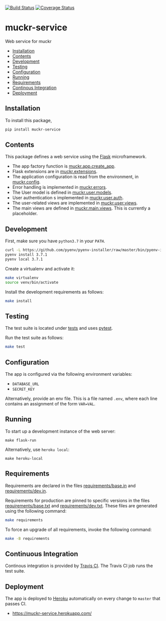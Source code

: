 [![Build Status](https://img.shields.io/travis/cjolowicz/muckr-service.svg?style=flat-square)](https://travis-ci.org/cjolowicz/muckr-service)
[![Coverage Status](https://img.shields.io/coveralls/cjolowicz/muckr-service.svg?style=flat-square)](https://coveralls.io/github/cjolowicz/muckr-service?branch=master)

# muckr-service

Web service for muckr

- [Installation](#installation)
- [Contents](#contents)
- [Development](#development)
- [Testing](#testing)
- [Configuration](#configuration)
- [Running](#running)
- [Requirements](#requirements)
- [Continous Integration](#continous-integration)
- [Deployment](#deployment)

## Installation

To install this package,

```sh
pip install muckr-service
```

## Contents

This package defines a web service using the
[Flask](http://flask.pocoo.org/) microframework.

- The app factory function is [muckr.app.create_app](muckr/app.py).
- Flask extensions are in [muckr.extensions](muckr/extensions.py).
- The application configuration is read from the environment, in
  [muckr.config](muckr/config.py).
- Error handling is implemented in [muckr.errors](muckr/errors.py).
- The User model is defined in
  [muckr.user.models](muckr/user/models.py).
- User authentication s implemented in
  [muckr.user.auth](muckr/user/auth.py).
- The user-related views are implemented in
  [muckr.user.views](muckr/user/views.py).
- The main views are defined in
  [muckr.main.views](muckr/main/views.py). This is currently a
  placeholder.

## Development

First, make sure you have `python3.7` in your `PATH`.

```sh
curl -L https://github.com/pyenv/pyenv-installer/raw/master/bin/pyenv-installer | bash
pyenv install 3.7.1
pyenv local 3.7.1
```

Create a virtualenv and activate it:

```sh
make virtualenv
source venv/bin/activate
```

Install the development requirements as follows:

```sh
make install
```

## Testing

The test suite is located under [tests](tests) and uses
[pytest](https://pypi.org/project/pytest/).

Run the test suite as follows:

```sh
make test
```

## Configuration

The app is configured via the following environment variables:

- `DATABASE_URL`
- `SECRET_KEY`

Alternatively, provide an env file. This is a file named `.env`, where
each line contains an assignment of the form `VAR=VAL`.

## Running

To start up a development instance of the web server:

```shell
make flask-run
```

Alternatively, use `heroku local`:

```shell
make heroku-local
```

## Requirements

Requirements are declared in the files
[requirements/base.in](requirements/base.in) and
[requirements/dev.in](requirements/dev.in).

Requirements for production are pinned to specific versions in the
files [requirements/base.txt](requirements/base.txt) and
[requirements/dev.txt](requirements/dev.txt). These files are
generated using the following command:

```sh
make requirements
```

To force an upgrade of all requirements, invoke the following command:

```sh
make -B requirements
```

## Continuous Integration

Continous integration is provided by
[Travis CI](https://travis-ci.org). The Travis CI job runs the test
suite.

## Deployment

The app is deployed to [Heroku](https://heroku.com) automatically on
every change to `master` that passes CI.

- https://muckr-service.herokuapp.com/
